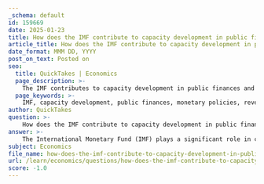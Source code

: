 ```yaml
---
_schema: default
id: 159669
date: 2025-01-23
title: How does the IMF contribute to capacity development in public finances and monetary policies?
article_title: How does the IMF contribute to capacity development in public finances and monetary policies?
date_format: MMM DD, YYYY
post_on_text: Posted on
seo:
  title: QuickTakes | Economics
  page_description: >-
    The IMF contributes to capacity development in public finances and monetary policies by enhancing public financial management, providing technical assistance, training, and policy advice, and supporting member countries in achieving economic stability and growth.
  page_keywords: >-
    IMF, capacity development, public finances, monetary policies, revenue mobilization, expenditure management, debt management, infrastructure development, social safety nets, climate resilience, monetary policy frameworks, financial supervision, training programs, financial technology, macroeconomic policy advice, surveillance, economic stability, governance
author: QuickTakes
question: >-
    How does the IMF contribute to capacity development in public finances and monetary policies?
answer: >-
    The International Monetary Fund (IMF) plays a significant role in capacity development, particularly in the areas of public finances and monetary policies. Here’s how the IMF contributes to these domains:\n\n### 1. Capacity Development in Public Finances\nThe IMF assists member countries in enhancing their public financial management systems. This includes:\n\n- **Revenue Mobilization**: The IMF provides technical assistance in designing effective tax and customs policies, which helps governments increase their revenue base. This is crucial for funding public services and infrastructure projects.\n  \n- **Expenditure Management**: The IMF supports governments in formulating budgets and managing public expenditures efficiently. This includes training on public financial management practices that ensure fiscal sustainability and accountability.\n\n- **Debt Management**: The IMF helps countries develop strategies for managing public debt, which is essential for maintaining economic stability and avoiding fiscal crises.\n\n- **Infrastructure Development**: By improving public financial management, the IMF enables governments to allocate resources effectively towards infrastructure projects such as schools, roads, and hospitals, which are vital for economic growth and social welfare.\n\n- **Social Safety Nets**: The IMF's capacity development efforts also focus on building social safety nets to protect vulnerable populations, thereby fostering social inclusion and reducing inequality.\n\n- **Climate Resilience**: The IMF assists countries in developing fiscal policies that mitigate the impacts of climate change and other external shocks, enhancing their resilience to economic fluctuations.\n\n### 2. Capacity Development in Monetary Policies\nIn the realm of monetary policies, the IMF collaborates with central banks and financial regulators to strengthen monetary frameworks. This includes:\n\n- **Monetary Policy Frameworks**: The IMF provides guidance on modernizing monetary and exchange rate policies, which are essential for achieving macroeconomic stability, including price stability and economic growth.\n\n- **Financial System Supervision**: The IMF works with financial sector regulators to enhance the supervision of banking systems, ensuring that they are robust and capable of withstanding economic shocks.\n\n- **Technical Assistance and Training**: The IMF offers training programs for central bank officials, equipping them with the necessary skills to implement effective monetary policies and manage financial systems.\n\n- **Fintech Development**: Recently, the IMF has expanded its capacity development efforts to include financial technology (fintech), helping countries adapt to the evolving financial landscape and improve financial inclusion.\n\n### 3. Policy Advice and Surveillance\nThe IMF engages in regular policy dialogue with member countries, providing:\n\n- **Macroeconomic Policy Advice**: The IMF offers recommendations on macroeconomic policies that support economic stability and growth, helping countries navigate complex economic challenges.\n\n- **Surveillance**: Through its surveillance activities, the IMF identifies potential risks to economic stability and provides actionable insights to mitigate these risks, thereby fostering a stable environment for trade and investment.\n\nIn summary, the IMF's capacity development initiatives in public finances and monetary policies are designed to strengthen the economic institutions of member countries, improve governance, and enhance their ability to respond to economic challenges. This comprehensive approach not only supports immediate financial stability but also contributes to long-term economic growth and development.
subject: Economics
file_name: how-does-the-imf-contribute-to-capacity-development-in-public-finances-and-monetary-policies.md
url: /learn/economics/questions/how-does-the-imf-contribute-to-capacity-development-in-public-finances-and-monetary-policies
score: -1.0
---
```


&nbsp;